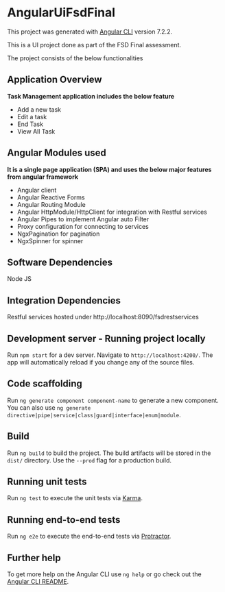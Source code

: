 # AngularUiFsdFinal

This project was generated with [Angular CLI](https://github.com/angular/angular-cli) version 7.2.2.

This is a UI project done as part of the FSD Final assessment.

The project consists of the below functionalities

## Application Overview
 <b>Task Management application includes the below feature</b>
 <ul>
  <li>Add a new task</li>
  <li>Edit a task </li>
  <li>End Task</li>
  <li>View All Task</li>
</ul>

## Angular Modules used
<b>It is a single page application (SPA) and uses the below major features from angular framework </b>
 - Angular client
 - Angular Reactive Forms
 - Angular Routing Module
 - Angular HttpModule/HttpClient for integration with Restful services
 - Angular Pipes to implement Angular auto Filter
 - Proxy configuration for connecting to services
 - NgxPagination for pagination
 - NgxSpinner for spinner

## Software Dependencies
Node JS

## Integration Dependencies
Restful services hosted under http://localhost:8090/fsdrestservices

## Development server - Running project locally
Run `npm start` for a dev server. Navigate to `http://localhost:4200/`. The app will automatically reload if you change any of the source files.

## Code scaffolding

Run `ng generate component component-name` to generate a new component. You can also use `ng generate directive|pipe|service|class|guard|interface|enum|module`.

## Build

Run `ng build` to build the project. The build artifacts will be stored in the `dist/` directory. Use the `--prod` flag for a production build.

## Running unit tests

Run `ng test` to execute the unit tests via [Karma](https://karma-runner.github.io).

## Running end-to-end tests

Run `ng e2e` to execute the end-to-end tests via [Protractor](http://www.protractortest.org/).

## Further help

To get more help on the Angular CLI use `ng help` or go check out the [Angular CLI README](https://github.com/angular/angular-cli/blob/master/README.md).
